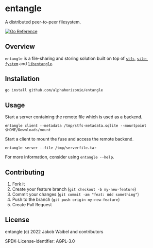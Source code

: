 # entangle

A distributed peer-to-peer filesystem.

[![Go Reference](https://pkg.go.dev/badge/github.com/alphahorizonio/entangle.svg)](https://pkg.go.dev/github.com/alphahorizonio/entangle)

## Overview

`entangle` is a file-sharing and storing solution built on top of [`stfs`](https://github.com/pojntfx/stfs), [`sile-fystem`](https://github.com/JakWai01/sile-fystem) and [`libentangle`](https://github.com/alphahorizonio/libentangle).

## Installation

```bash
go install github.com/alphahorizonio/entangle
```

## Usage 

Start a server containing the remote file which is used as a backend.

```shell
entangle client --metadata /tmp/stfs-metadata.sqlite --mountpoint $HOME/Downloads/mount
```

Start a client to mount the fuse and access the remote backend.

```shell
entangle server --file /tmp/serverfile.tar
```

For more information, consider using `entangle --help`.

## Contributing

1. Fork it
2. Create your feature branch (`git checkout -b my-new-feature`)
3. Commit your changes (`git commit -am "feat: Add something"`)
4. Push to the branch (`git push origin my-new-feature`)
5. Create Pull Request

## License 

entangle (c) 2022 Jakob Waibel and contributors

SPDX-License-Identifier: AGPL-3.0
